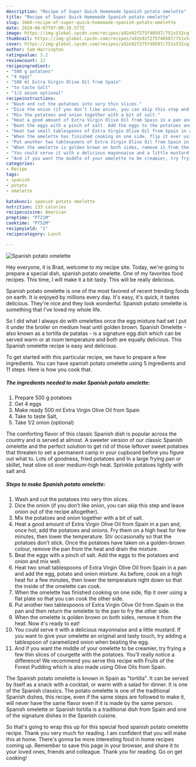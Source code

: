 ```yaml
---
description: "Recipe of Super Quick Homemade Spanish potato omelette"
title: "Recipe of Super Quick Homemade Spanish potato omelette"
slug: 1666-recipe-of-super-quick-homemade-spanish-potato-omelette
date: 2020-06-07T07:09:18.577Z
image: https://img-global.cpcdn.com/recipes/a92e92f275f40507/751x532cq70/spanish-potato-omelette-recipe-main-photo.jpg
thumbnail: https://img-global.cpcdn.com/recipes/a92e92f275f40507/751x532cq70/spanish-potato-omelette-recipe-main-photo.jpg
cover: https://img-global.cpcdn.com/recipes/a92e92f275f40507/751x532cq70/spanish-potato-omelette-recipe-main-photo.jpg
author: Sam Harrington
ratingvalue: 3.2
reviewcount: 12
recipeingredient:
- "500 g potatoes"
- "4 eggs"
- "500 ml Extra Virgin Olive Oil from Spain"
- "to taste Salt"
- "1/2 onion optional"
recipeinstructions:
- "Wash and cut the potatoes into very thin slices."
- "Dice the onion (if you don’t like onion, you can skip this step and leave onion out of the recipe altogether).​"
- "Mix the potatoes and onion together with a bit of salt.​"
- "Heat a good amount of Extra Virgin Olive Oil from Spain in a pan and, once hot, add the potatoes and onions. Fry them on a high heat for few minutes, then lower the temperature. Stir occasionally so that the potatoes don’t stick. Once the potatoes have taken on a golden-brown colour, remove the pan from the heat and drain the mixture.​"
- "Beat the eggs with a pinch of salt. Add the eggs to the potatoes and onion and mix well.​​"
- "Heat two small tablespoons of Extra Virgin Olive Oil from Spain in a pan and add the egg, potato and onion mixture. As before, cook on a high heat for a few minutes, then lower the temperature right down so that the inside of the omelette can cook.​"
- "When the omelette has finished cooking on one side, flip it over using a flat plate so that you can cook the other side."
- "Put another two tablespoons of Extra Virgin Olive Oil from Spain in the pan and then return the omelette to the pan to fry the other side."
- "When the omelette is golden brown on both sides, remove it from the heat. Now it&#39;s ready to eat! ​"
- "You could serve it with a delicious mayonnaise and a little mustard. If you want to give your omelette an original and tasty touch, try adding a tablespoon of caramelized onion when beating the egg."
- "And if you want the middle of your omelette to be creamier, try frying a few thin slices of courgette with the potatoes. You’ll really notice a difference! We recommend you serve this recipe with Fruits of the Forest Pudding which is also made using Olive Oils from Spain."
categories:
- Recipe
tags:
- spanish
- potato
- omelette

katakunci: spanish potato omelette 
nutrition: 133 calories
recipecuisine: American
preptime: "PT21M"
cooktime: "PT52M"
recipeyield: "1"
recipecategory: Lunch

---
```



![Spanish potato omelette](https://img-global.cpcdn.com/recipes/a92e92f275f40507/751x532cq70/spanish-potato-omelette-recipe-main-photo.jpg)

Hey everyone, it is Brad, welcome to my recipe site. Today, we're going to prepare a special dish, spanish potato omelette. One of my favorites food recipes. This time, I will make it a bit tasty. This will be really delicious.

Spanish potato omelette is one of the most favored of recent trending foods on earth. It is enjoyed by millions every day. It's easy, it's quick, it tastes delicious. They're nice and they look wonderful. Spanish potato omelette is something that I've loved my whole life.

So I did what I always do with omelettes once the egg mixture had set I put it under the broiler on medium heat until golden brown. Spanish Omelette - also known as a tortilla de patatas - is a signature egg dish which can be served warm or at room temperature and both are equally delicious. This Spanish omelette recipe is easy and delicious.


To get started with this particular recipe, we have to prepare a few ingredients. You can have spanish potato omelette using 5 ingredients and 11 steps. Here is how you cook that.

<!--inarticleads1-->

##### The ingredients needed to make Spanish potato omelette:

1. Prepare 500 g potatoes
1. Get 4 eggs
1. Make ready 500 ml Extra Virgin Olive Oil from Spain
1. Take to taste Salt,
1. Take 1/2 onion (optional)​


The comforting flavor of this classic Spanish dish is popular across the country and is served at almost. A sweeter version of our classic Spanish omelette and the perfect solution to get rid of those leftover sweet potatoes that threaten to set a permanent camp in your cupboard before you figure out what to. Lots of goodness, fried potatoes and In a large frying pan or skillet, heat olive oil over medium-high heat. Sprinkle potatoes lightly with salt and. 

<!--inarticleads2-->

##### Steps to make Spanish potato omelette:

1. Wash and cut the potatoes into very thin slices.
1. Dice the onion (if you don’t like onion, you can skip this step and leave onion out of the recipe altogether).​
1. Mix the potatoes and onion together with a bit of salt.​
1. Heat a good amount of Extra Virgin Olive Oil from Spain in a pan and, once hot, add the potatoes and onions. Fry them on a high heat for few minutes, then lower the temperature. Stir occasionally so that the potatoes don’t stick. Once the potatoes have taken on a golden-brown colour, remove the pan from the heat and drain the mixture.​
1. Beat the eggs with a pinch of salt. Add the eggs to the potatoes and onion and mix well.​​
1. Heat two small tablespoons of Extra Virgin Olive Oil from Spain in a pan and add the egg, potato and onion mixture. As before, cook on a high heat for a few minutes, then lower the temperature right down so that the inside of the omelette can cook.​
1. When the omelette has finished cooking on one side, flip it over using a flat plate so that you can cook the other side.
1. Put another two tablespoons of Extra Virgin Olive Oil from Spain in the pan and then return the omelette to the pan to fry the other side.
1. When the omelette is golden brown on both sides, remove it from the heat. Now it&#39;s ready to eat! ​
1. You could serve it with a delicious mayonnaise and a little mustard. If you want to give your omelette an original and tasty touch, try adding a tablespoon of caramelized onion when beating the egg.
1. And if you want the middle of your omelette to be creamier, try frying a few thin slices of courgette with the potatoes. You’ll really notice a difference! We recommend you serve this recipe with Fruits of the Forest Pudding which is also made using Olive Oils from Spain.


The Spanish potato omelette is known in Spain as &#34;tortilla&#34;. It can be served by itself as a snack with a cocktail, or warm with a salad for dinner. It is one of the Spanish classics. The potato omelette is one of the traditional Spanish dishes, this recipe, even if the same steps are followed to make it, will never have the same flavor even if it is made by the same person. Spanish omelette or Spanish tortilla is a traditional dish from Spain and one of the signature dishes in the Spanish cuisine. 

So that's going to wrap this up for this special food spanish potato omelette recipe. Thank you very much for reading. I am confident that you will make this at home. There's gonna be more interesting food in home recipes coming up. Remember to save this page in your browser, and share it to your loved ones, friends and colleague. Thank you for reading. Go on get cooking!
